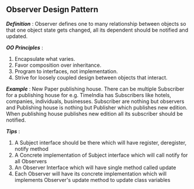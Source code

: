 ## Observer Design Pattern

***Definition*** : Observer defines one to many relationship between objects so that one object state gets changed, all its dependent should be notified and updated.


***OO Principles*** : 
1. Encapsulate what varies.
2. Favor composition over inheritance. 
3. Program to interfaces, not implementation.
4. Strive for loosely coupled design between objects that interact.

***Example*** :
New Paper publishing house.
There can be multiple Subscriber for a publishing house for e.g. TimeIndia has Subscribers like hotels, companies, individuals, businesses.
Subscriber are nothing but observers and Publishing house is nothing but Publisher which publishes new edition. When publishing house publishes new edition all its subscriber should be notified.

***Tips*** :
1. A Subject interface should be there which will have register, deregister, notify method
2. A Concrete implementation of Subject interface which will call notify for all Observers 
3. An Observer Interface which will have single method called update
4. Each Observer will have its concrete implementation which will implements Observer's update method to update class variables

